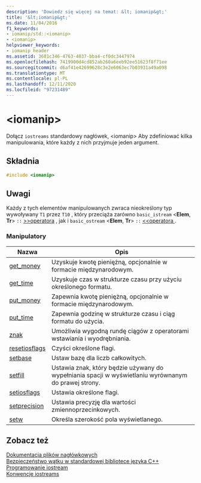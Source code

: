 ```yaml
---
description: 'Dowiedz się więcej na temat: &lt; iomanip&gt;'
title: '&lt;iomanip&gt;'
ms.date: 11/04/2016
f1_keywords:
- iomanip/std::<iomanip>
- <iomanip>
helpviewer_keywords:
- iomanip header
ms.assetid: 3681c346-4763-4037-bba4-cf0dc3447974
ms.openlocfilehash: 7419900d4cd852ab260a6eeb92ee51623f8f71ee
ms.sourcegitcommit: d6af41e42699628c3e2e6063ec7b03931a49a098
ms.translationtype: MT
ms.contentlocale: pl-PL
ms.lasthandoff: 12/11/2020
ms.locfileid: "97231489"
---
```

# <a name="ltiomanipgt"></a>&lt;iomanip&gt;

Dołącz `iostreams` standardowy nagłówek, \<iomanip> Aby zdefiniować kilka manipulowania, które każdy z nich przyjmuje jeden argument.

## <a name="syntax"></a>Składnia

```cpp
#include <iomanip>
```

## <a name="remarks"></a>Uwagi

Każdy z tych elementów manipulowanych zwraca nieokreślony typ wywoływany `T1` przez `T10` , który przeciąża zarówno `basic_istream` \<**Elem**, **Tr**> `::` [>>operatora](../standard-library/istream-operators.md#op_gt_gt) , jak i `basic_ostream` \<**Elem**, **Tr**> `::` [<<operatora ](../standard-library/ostream-operators.md#op_lt_lt).

### <a name="manipulators"></a>Manipulatory

|Nazwa|Opis|
|-|-|
|[get_money](../standard-library/iomanip-functions.md#iomanip_get_money)|Uzyskuje kwotę pieniężną, opcjonalnie w formacie międzynarodowym.|
|[get_time](../standard-library/iomanip-functions.md#iomanip_get_time)|Uzyskuje czas w strukturze czasu przy użyciu określonego formatu.|
|[put_money](../standard-library/iomanip-functions.md#iomanip_put_money)|Zapewnia kwotę pieniężną, opcjonalnie w formacie międzynarodowym.|
|[put_time](../standard-library/iomanip-functions.md#iomanip_put_time)|Zapewnia godzinę w strukturze czasu i ciąg formatu do użycia.|
|[znak](../standard-library/iomanip-functions.md#quoted)|Umożliwia wygodną rundę ciągów z operatorami wstawiania i wyodrębniania.|
|[resetiosflags](../standard-library/iomanip-functions.md#resetiosflags)|Czyści określone flagi.|
|[setbase](../standard-library/iomanip-functions.md#setbase)|Ustaw bazę dla liczb całkowitych.|
|[setfill](../standard-library/iomanip-functions.md#setfill)|Ustawia znak, który będzie używany do wypełniania spacji w wyświetlaniu wyrównanym do prawej strony.|
|[setiosflags](../standard-library/iomanip-functions.md#setiosflags)|Ustawia określone flagi.|
|[setprecision](../standard-library/iomanip-functions.md#setprecision)|Ustawia precyzję dla wartości zmiennoprzecinkowych.|
|[setw](../standard-library/iomanip-functions.md#setw)|Określa szerokość pola wyświetlanego.|

## <a name="see-also"></a>Zobacz też

[Dokumentacja plików nagłówkowych](../standard-library/cpp-standard-library-header-files.md)\
[Bezpieczeństwo wątku w standardowej bibliotece języka C++](../standard-library/thread-safety-in-the-cpp-standard-library.md)\
[Programowanie iostream](../standard-library/iostream-programming.md)\
[Konwencje iostreams](../standard-library/iostreams-conventions.md)

